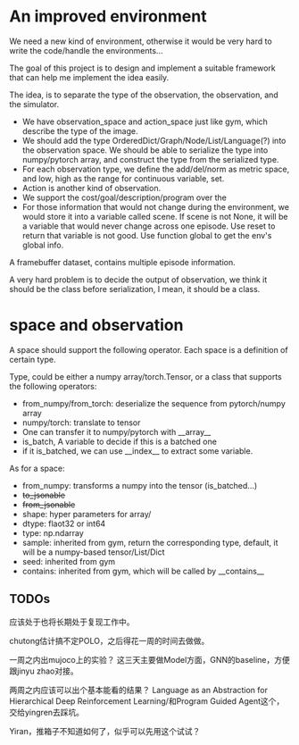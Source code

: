 # An improved environment
We need a new kind of environment, otherwise it would be very hard to write the code/handle the environments...

The goal of this project is to design and implement a suitable framework that can help me implement the idea easily.

The idea, is to separate the type of the observation, the observation, and the simulator.

- We have observation_space and action_space just like gym, which describe the type of the image.
- We should add the type OrderedDict/Graph/Node/List/Language(?) into the observation space. We should be able to serialize the type into numpy/pytorch array, and construct the type from the serialized type.
- For each observation type, we define the add/del/norm as metric space, and low, high as the range for continuous variable, set.
- Action is another kind of observation.
- We support the cost/goal/description/program  over the 
- For those information that would not change during the environment, we would store it into a variable called scene. If scene is not None, it will be a variable that would never change across one episode. Use reset to return that variable is not good. Use function global to get the env's global info. 

A framebuffer dataset, contains multiple episode information.

A very hard problem is to decide the output of observation, we think it should be the class before serialization, I mean, it should be a class. 

# space and observation
A space should support the following operator. Each space is a definition of certain type.

Type, could be either a numpy array/torch.Tensor, or a class that supports the following operators:
- from_numpy/from_torch: deserialize the sequence from pytorch/numpy array
- numpy/torch: translate to tensor
- One can transfer it to numpy/pytorch with \_\_array\_\_
- is_batch, A variable to decide if this is a batched one
- if it is_batched, we can use \_\_index\_\_ to extract some variable.

As for a space:
- from_numpy: transforms a numpy into the tensor (is_batched...)
- ~~to_jsonable~~
- ~~from_jsonable~~
- shape: hyper parameters for array/
- dtype: flaot32 or int64
- type: np.ndarray
- sample: inherited from gym, return the corresponding type, default, it will be a numpy-based tensor/List/Dict
- seed: inherited from gym
- contains: inherited from gym, which will be called by \_\_contains\_\_


## TODOs
应该处于也将长期处于复现工作中。

chutong估计搞不定POLO，之后得花一周的时间去做做。

一周之内出mujoco上的实验？
这三天主要做Model方面，GNN的baseline，方便跟jinyu zhao对接。

两周之内应该可以出个基本能看的结果？
Language as an Abstraction for Hierarchical Deep Reinforcement Learning/和Program Guided Agent这个，交给yingren去踩坑。

Yiran，推箱子不知道如何了，似乎可以先用这个试试？
